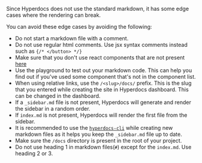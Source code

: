 Since Hyperdocs does not use the standard markdown, it has some edge cases where the rendering can break.

You can avoid these edge cases by avoiding the following:

- Do not start a markdown file with a comment.
- Do not use regular html comments. Use jsx syntax comments instead such as `{/* </button> */}`
- Make sure that you don't use react components that are not present [here](/docs/hyperdocs/components)
- Use the playground to test out your markdown code. This can help you find out if you've used some component that's not in the component list.
- When using relative links, use the `/<slug>/docs/` prefix. This is the slug that you entered while creating the site in Hyperdocs dashboard. This can be changed in the dashboard.
- If a `_sidebar.md` file is not present, Hyperdocs will generate and render the sidebar in a random order.
- If `index.md` is not present, Hyperdocs will render the first file from the sidebar.
- It is recommended to use the [`hyperdocs-cli`](https://npm.im/hyperdocs-cli) while creating new markdown files as it helps you keep the `_sidebar.md` file up to date.
- Make sure the `/docs` directory is present in the root of your project.
- Do not use heading 1 in markdown files(`#`) except for the `index.md`. Use heading 2 or 3.
